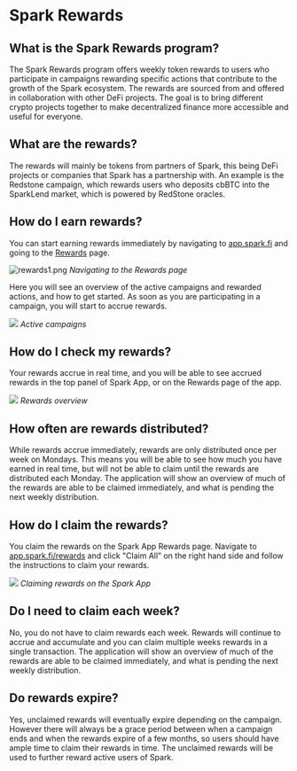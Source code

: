 # Spark Rewards

## What is the Spark Rewards program?

The Spark Rewards program offers weekly token rewards to users who participate in campaigns rewarding specific actions that contribute to the growth of the Spark ecosystem. The rewards are sourced from and offered in collaboration with other DeFi projects. The goal is to bring different crypto projects together to make decentralized finance more accessible and useful for everyone.

## What are the rewards?

The rewards will mainly be tokens from partners of Spark, this being DeFi projects or companies that Spark has a partnership with. An example is the Redstone campaign, which rewards users who deposits cbBTC into the SparkLend market, which is powered by RedStone oracles.

## How do I earn rewards?

You can start earning rewards immediately by navigating to [app.spark.fi](https://app.spark.fi) and going to the [Rewards](https://app.spark.fi/rewards) page.

![rewards1.png](/assets/rewards1.png)
*Navigating to the Rewards page*

Here you will see an overview of the active campaigns and rewarded actions, and how to get started. As soon as you are participating in a campaign, you will start to accrue rewards.

![](/assets/rewards4.png)
*Active campaigns*

## How do I check my rewards?

Your rewards accrue in real time, and you will be able to see accrued rewards in the top panel of Spark App, or on the Rewards page of the app.

![](/assets/rewards5.png)
*Rewards overview*

## How often are rewards distributed?

While rewards accrue immediately, rewards are only distributed once per week on Mondays. This means you will be able to see how much you have earned in real time, but will not be able to claim until the rewards are distributed each Monday. The application will show an overview of much of the rewards are able to be claimed immediately, and what is pending the next weekly distribution.

## How do I claim the rewards?

You claim the rewards on the Spark App Rewards page. Navigate to [app.spark.fi/rewards](http://app.spark.fi/rewards) and click "Claim All” on the right hand side and follow the instructions to claim your rewards.

![](/assets/rewards3.png)
*Claiming rewards on the Spark App*

## Do I need to claim each week?

No, you do not have to claim rewards each week. Rewards will continue to accrue and accumulate and you can claim multiple weeks rewards in a single transaction. The application will show an overview of much of the rewards are able to be claimed immediately, and what is pending the next weekly distribution.

## Do rewards expire?

Yes, unclaimed rewards will eventually expire depending on the campaign. However there will always be a grace period between when a campaign ends and when the rewards expire of a few months, so users should have ample time to claim their rewards in time. The unclaimed rewards will be used to further reward active users of Spark.